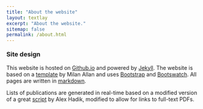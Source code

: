 ```yaml
---
title: "About the website"
layout: textlay
excerpt: "About the website."
sitemap: false
permalink: /about.html
---
```


<h3 style="margin-top:18px">Site design</h3> 

This website is hosted on [Github.io](github.io) and powered by [Jekyll](https://jekyllrb.com). The website is based on a [template](https://github.com/mpa139/allanlab) by Milan Allan and uses [Bootstrap](http://www.getbootstrap.com) and [Bootswatch](http://www.bootswatch.com). All pages are written in [markdown](https://github.com/adam-p/markdown-here/wiki/Markdown-Cheatsheet).

Lists of publications are generated in real-time based on a modified version of a great [script](http://www.alexhadik.com/blog/2014/6/12/create-pubmed-citations-automatically-using-pubmed-api) by Alex Hadik, modified to allow for links to full-text PDFs.
  
    
	



